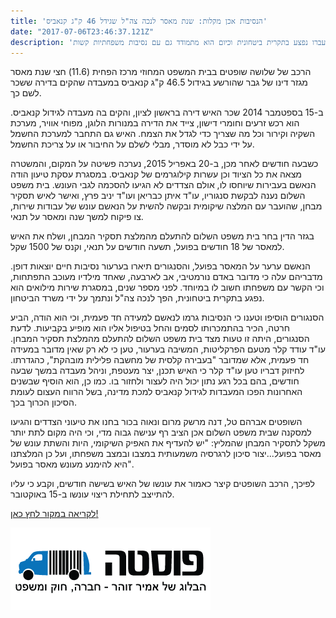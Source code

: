 ```yaml
---
title: 'הנסיבות אכן מקלות: שנת מאסר לנכה צה"ל שגידל 46 ק"ג קנאביס'
date: "2017-07-06T23:46:37.121Z"
description: 'בניגוד לבית משפט השלום, בית המשפט המחוזי התחשב בהמלצת שירות המבחן והפחית מעונשו של הנאשם, שבעברו נפצע בתקרית ביטחונית וכיום הוא מתמודד גם עם נסיבות משפחתיות קשות'
---
```


הרכב של שלושה שופטים בבית המשפט המחוזי מרכז הפחית (11.6) חצי שנת מאסר מגזר דינו של גבר שהורשע בגידול 46.5 ק"ג קנאביס במעבדה שהקים בדירה ששכר לשם כך.

ב-15 בספטמבר 2014 שכר האיש דירה בראשון לציון, והקים בה מעבדה לגידול קנאביס. הוא רכש זרעים וחומרי דישון, צייד את הדירה במנורות הלוגן, מפוחי אוויר, מערכת השקיה וקירור וכל מה שצריך כדי לגדל את הצמח. האיש גם התחבר למערכת החשמל על ידי כבל לא מוסדר, מבלי לשלם על החיבור או על צריכת החשמל.

כשבעה חודשים לאחר מכן, ב-20 באפריל 2015, נערכה פשיטה על המקום, והמשטרה מצאה את כל הציוד וכן עשרות קילוגרמים של קנאביס. במסגרת עסקת טיעון הודה הנאשם בעבירות שיוחסו לו, אולם הצדדים לא הגיעו להסכמה לגבי העונש. בית משפט השלום נענה לבקשת סנגוריו, עו"ד איתן כבריאן ועו"ד יניב פרץ, ואישר לאיש תסקיר מבחן, שהועבר עם המלצה שיקומית ובקשה להשית על הנאשם עונש של עבודות שירות, צו פיקוח למשך שנה ומאסר על תנאי.

בגזר הדין בחר בית משפט השלום להתעלם מהמלצת תסקיר המבחן, ושלח את האיש למאסר של 18 חודשים בפועל, תשעה חודשים על תנאי, וקנס של 1500 שקל.

הנאשם ערער על המאסר בפועל, והסנגורים תיארו בערעור נסיבות חיים יוצאות דופן. מדבריהם עלה כי מדובר באדם נורמטיבי, אב לארבעה, שאחד מילדיו מעוכב התפתחות, וכי הקשר עם משפחתו חשוב לו במיוחד. לפני מספר שנים, במסגרת שירות מילואים הוא נפגע בתקרית ביטחונית, הפך לנכה צה"ל ונתמך על ידי משרד הביטחון.

הסנגורים הוסיפו וטענו כי הנסיבות גרמו לנאשם למעידה חד פעמית, וכי הוא הודה, הביע חרטה, הכיר בהתמכרותו לסמים והחל בטיפול אליו הוא מופיע בקביעות. לדעת הסנגורים, היתה זו טעות מצד בית משפט השלום להתעלם מהמלצת תסקיר המבחן. עו"ד עודד קלר מטעם הפרקליטות, המשיבה בערעור, טען כי לא רק שאין מדובר במעידה חד פעמית, אלא שמדובר "בעבירה קלסית של מחשבה פלילית מובהקת", כהגדרתו. לחיזוק דבריו טען עו"ד קלר כי האיש תכנן, יצר מעטפת, וניהל מעבדה במשך שבעה חודשים, בהם בכל רגע נתון יכול היה לעצור ולחזור בו. כמו כן, הוא הוסיף שבשנים האחרונות הפכו המעבדות לגידול קנאביס למכת מדינה, בשל הרווח העצום לעומת הסיכון הכרוך בכך.

השופטים אברהם טל, דנה מרשק מרום ונאוה בכור בחנו את טיעוני הצדדים והגיעו למסקנה שבית משפט השלום אכן הציב רף ענישה גבוה מדי, וכי היה מקום לתת יותר משקל לתסקיר המבחן שהמליץ: "יש להעדיף את האפיק השיקומי, היות והשתת עונש של מאסר בפועל...יצור סיכון לרגרסיה משמעותית במצבו ובמצב משפחתו, ועל כן המלצתנו היא להימנע מעונש מאסר בפועל".

לפיכך, הרכב השופטים קיצר כאמור את עונשו של האיש בשישה חודשים, וקבע כי עליו להתייצב לתחילת ריצוי עונשו ב-15 באוקטובר. 

<a class="article-logo" href="http://www.posta.co.il/widgetkit/%D7%9E%D7%93%D7%95%D7%A8%D7%99%D7%9D-1/%D7%9E%D7%97%D7%9C%D7%A7-%D7%A1%D7%9E%D7%99%D7%9D/13319-%D7%94%D7%A0%D7%A1%D7%99%D7%91%D7%95%D7%AA-%D7%90%D7%9B%D7%9F-%D7%9E%D7%A7%D7%9C%D7%95%D7%AA-%D7%A9%D7%A0%D7%AA-%D7%9E%D7%90%D7%A1%D7%A8-%D7%9C%D7%A0%D7%9B%D7%94-%D7%A6%D7%94-%D7%9C-%D7%A9%D7%92%D7%99%D7%93%D7%9C-46-%D7%A7-%D7%92-%D7%A7%D7%A0%D7%90%D7%91%D7%99%D7%A1" target="_blank">לקריאה במקור לחץ כאן!</a>

![](./posta.png)